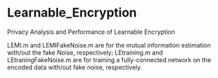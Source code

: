 # Learnable_Encryption
Privacy Analysis and Performance of Learnable Encryption

LEMI.m and LEMIFakeNoise.m are for the mutual information estimation with/out the fake Noise, respectively;
LEtraining.m and LEtraningFakeNoise.m are for training a fully-connected network on the encoded data with/out fake noise, respectively.  

